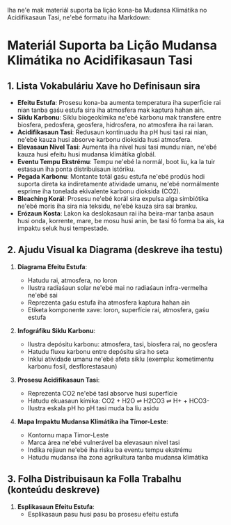 Iha ne'e mak materiál suporta ba lição kona-ba Mudansa Klimátika no Acidifikasaun Tasi, ne'ebé formatu iha Markdown:

# Materiál Suporta ba Lição Mudansa Klimátika no Acidifikasaun Tasi

## 1. Lista Vokabuláriu Xave ho Definisaun sira

- **Efeitu Estufa**: Prosesu kona-ba aumenta temperatura iha superfície rai nian tanba gaśu estufa sira iha atmosfera mak kaptura hahan ain.
- **Siklu Karbonu**: Siklu biogeokímika ne'ebé karbonu mak transfere entre biosfera, pedosfera, geosfera, hidrosfera, no atmosfera iha rai laran.
- **Acidifikasaun Tasi**: Redusaun kontinuadu iha pH husi tasi rai nian, ne'ebé kauza husi absorve karbonu dioksida husi atmosfera.
- **Elevasaun Nivel Tasi**: Aumenta iha nivel husi tasi mundu nian, ne'ebé kauza husi efeitu husi mudansa klimátika globál.
- **Eventu Tempu Ekstrému**: Tempu ne'ebé la normál, boot liu, ka la tuir estasaun iha ponta distribuisaun istóriku.
- **Pegada Karbonu**: Montante totál gaśu estufa ne'ebé prodús hodi suporta direta ka indiretamente atividade umanu, ne'ebé normálmente esprime iha tonelada ekivalente karbonu dioksida (CO2).
- **Bleaching Korál**: Prosesu ne'ebé korál sira expulsa alga simbiótika ne'ebé moris iha sira nia teksidu, ne'ebé kauza sira sai branku.
- **Erózaun Kosta**: Lakon ka deslokasaun rai iha beira-mar tanba asaun husi onda, korrente, mare, be mosu husi anin, be tasi fó forma ba ais, ka impaktu seluk husi tempestade.

## 2. Ajudu Visual ka Diagrama (deskreve iha testu)

1. **Diagrama Efeitu Estufa**:
   - Hatudu rai, atmosfera, no loron
   - Ilustra radiaśaun solar ne'ebé mai no radiaśaun infra-vermelha ne'ebé sai
   - Reprezenta gaśu estufa iha atmosfera kaptura hahan ain
   - Etiketa komponente xave: loron, superfície rai, atmosfera, gaśu estufa

2. **Infográfiku Siklu Karbonu**:
   - Ilustra depósitu karbonu: atmosfera, tasi, biosfera rai, no geosfera
   - Hatudu fluxu karbonu entre depósitu sira ho seta
   - Inklui atividade umanu ne'ebé afeta siklu (exemplu: kometimentu karbonu fosil, desflorestasaun)

3. **Prosesu Acidifikasaun Tasi**:
   - Reprezenta CO2 ne'ebé tasi absorve husi superfície
   - Hatudu ekuasaun kímika: CO2 + H2O ⇌ H2CO3 ⇌ H+ + HCO3-
   - Ilustra eskala pH ho pH tasi muda ba liu asidu

4. **Mapa Impaktu Mudansa Klimátika iha Timor-Leste**:
   - Kontornu mapa Timor-Leste
   - Marca área ne'ebé vulnerável ba elevasaun nivel tasi
   - Indika rejiaun ne'ebé iha risku ba eventu tempu ekstrému
   - Hatudu mudansa iha zona agrikultura tanba mudansa klimátika

## 3. Folha Distribuisaun ka Folla Trabalhu (konteúdu deskreve)

1. **Esplikasaun Efeitu Estufa**:
   - Esplikasaun pasu husi pasu ba prosesu efeitu estufa